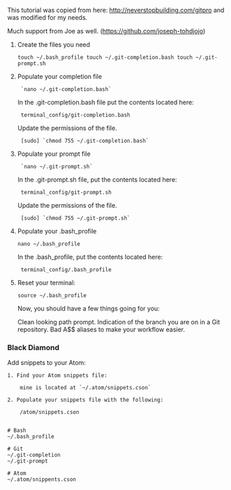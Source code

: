 This tutorial was copied from here: http://neverstopbuilding.com/gitpro and was modified for my needs.

Much support from Joe as well. (https://github.com/joseph-tohdjojo)


1. Create the files you need

	``touch ~/.bash_profile
	touch ~/.git-completion.bash
	touch ~/.git-prompt.sh``

2. Populate your completion file

		`nano ~/.git-completion.bash`

	In the .git-completion.bash file put the contents located here:

		terminal_config/git-completion.bash


	Update the permissions of the file.

		[sudo] `chmod 755 ~/.git-completion.bash`

3. Populate your prompt file

		`nano ~/.git-prompt.sh`

	In the .git-prompt.sh file, put the contents located here:

		terminal_config/git-prompt.sh

	Update the permissions of the file.

		[sudo] `chmod 755 ~/.git-prompt.sh`

4. Populate your .bash_profile

	`nano ~/.bash_profile`

	In the .bash_profile, put the contents located here:

		terminal_config/.bash_profile


5. Reset your terminal:

	`source ~/.bash_profile`

	Now, you should have a few things going for you:

	Clean looking path prompt.
	Indication of the branch you are on in a Git repository.
	Bad A$$ aliases to make your workflow easier.

### Black Diamond ###

Add snippets to your Atom:

	1. Find your Atom snippets file:

 		mine is located at `~/.atom/snippets.cson`

	2. Populate your snippets file with the following:

		/atom/snippets.cson





```### Default location of original files ###

# Bash
~/.bash_profile

# Git
~/.git-completion
~/.git-prompt

# Atom
~/.atom/snippents.cson
```
